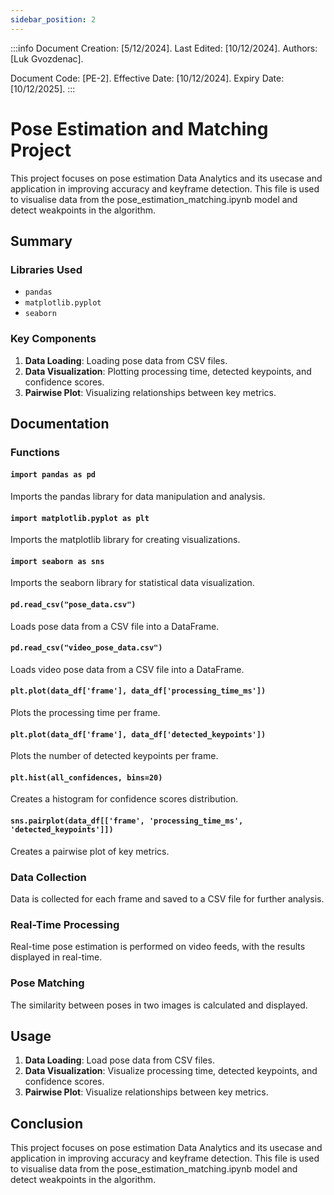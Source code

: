 ```yaml
---
sidebar_position: 2
---
```


:::info
Document Creation: [5/12/2024]. Last Edited: [10/12/2024]. Authors: [Luk Gvozdenac].


Document Code: [PE-2]. Effective Date: [10/12/2024]. Expiry Date: [10/12/2025].
:::

# Pose Estimation and Matching Project

This project focuses on pose estimation Data Analytics and its usecase and application in improving accuracy and keyframe detection. This file is used to visualise data from the pose_estimation_matching.ipynb model and detect weakpoints in the algorithm.

## Summary

### Libraries Used
- `pandas`
- `matplotlib.pyplot`
- `seaborn`

### Key Components
1. **Data Loading**: Loading pose data from CSV files.
2. **Data Visualization**: Plotting processing time, detected keypoints, and confidence scores.
3. **Pairwise Plot**: Visualizing relationships between key metrics.

## Documentation

### Functions

#### `import pandas as pd`
Imports the pandas library for data manipulation and analysis.

#### `import matplotlib.pyplot as plt`
Imports the matplotlib library for creating visualizations.

#### `import seaborn as sns`
Imports the seaborn library for statistical data visualization.

#### `pd.read_csv("pose_data.csv")`
Loads pose data from a CSV file into a DataFrame.

#### `pd.read_csv("video_pose_data.csv")`
Loads video pose data from a CSV file into a DataFrame.

#### `plt.plot(data_df['frame'], data_df['processing_time_ms'])`
Plots the processing time per frame.

#### `plt.plot(data_df['frame'], data_df['detected_keypoints'])`
Plots the number of detected keypoints per frame.

#### `plt.hist(all_confidences, bins=20)`
Creates a histogram for confidence scores distribution.

#### `sns.pairplot(data_df[['frame', 'processing_time_ms', 'detected_keypoints']])`
Creates a pairwise plot of key metrics.

### Data Collection
Data is collected for each frame and saved to a CSV file for further analysis.

### Real-Time Processing
Real-time pose estimation is performed on video feeds, with the results displayed in real-time.

### Pose Matching
The similarity between poses in two images is calculated and displayed.

## Usage

1. **Data Loading**: Load pose data from CSV files.
2. **Data Visualization**: Visualize processing time, detected keypoints, and confidence scores.
3. **Pairwise Plot**: Visualize relationships between key metrics.

## Conclusion
This project focuses on pose estimation Data Analytics and its usecase and application in improving accuracy and keyframe detection. This file is used to visualise data from the pose_estimation_matching.ipynb model and detect weakpoints in the algorithm.


